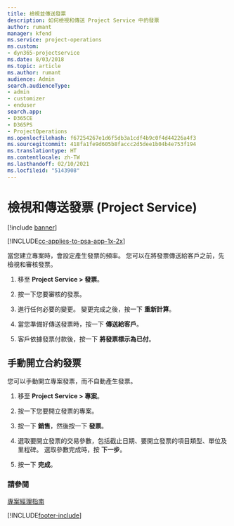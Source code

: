 ```yaml
---
title: 檢視並傳送發票
description: 如何檢視和傳送 Project Service 中的發票
author: rumant
manager: kfend
ms.service: project-operations
ms.custom:
- dyn365-projectservice
ms.date: 8/03/2018
ms.topic: article
ms.author: rumant
audience: Admin
search.audienceType:
- admin
- customizer
- enduser
search.app:
- D365CE
- D365PS
- ProjectOperations
ms.openlocfilehash: f67254267e1d6f5db3a1cdf4b9c0f4d44226a4f3
ms.sourcegitcommit: 418fa1fe9d605b8faccc2d5dee1b04b4e753f194
ms.translationtype: HT
ms.contentlocale: zh-TW
ms.lasthandoff: 02/10/2021
ms.locfileid: "5143908"
---
```

# <a name="view-and-send-invoices-project-service"></a>檢視和傳送發票 (Project Service)

[!include [banner](../includes/psa-now-project-operations.md)]

[!INCLUDE[cc-applies-to-psa-app-1x-2x](../includes/cc-applies-to-psa-app-1x-2x.md)]

當您建立專案時，會設定產生發票的頻率。 您可以在將發票傳送給客戶之前，先檢視和審核發票。  
  
1.  移至 **Project Service > 發票**。  
  
2.  按一下您要審核的發票。  
  
3.  進行任何必要的變更。 變更完成之後，按一下 **重新計算**。  
  
4.  當您準備好傳送發票時，按一下 **傳送給客戶**。  
  
5.  客戶依據發票付款後，按一下 **將發票標示為已付**。  
  
## <a name="manually-invoice-a-contract"></a>手動開立合約發票  
 您可以手動開立專案發票，而不自動產生發票。  
  
1.  移至 **Project Service > 專案**。  
  
2.  按一下您要開立發票的專案。  
  
3.  按一下 **銷售**，然後按一下 **發票**。  
  
4.  選取要開立發票的交易參數，包括截止日期、要開立發票的項目類型、單位及里程碑。 選取參數完成時，按 **下一步**。  
  
5.  按一下 **完成**。  
  
### <a name="see-also"></a>請參閱  
 [專案經理指南](../psa/project-manager-guide.md)


[!INCLUDE[footer-include](../includes/footer-banner.md)]